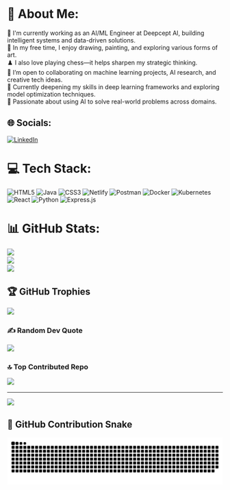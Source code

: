 # 💫 About Me:
💼 I'm currently working as an AI/ML Engineer at Deepcept AI, building intelligent systems and data-driven solutions.<br>🎨 In my free time, I enjoy drawing, painting, and exploring various forms of art.<br>♟️ I also love playing chess—it helps sharpen my strategic thinking.<br>👯 I’m open to collaborating on machine learning projects, AI research, and creative tech ideas.<br>🌱 Currently deepening my skills in deep learning frameworks and exploring model optimization techniques.<br>🧠 Passionate about using AI to solve real-world problems across domains.


## 🌐 Socials:
[![LinkedIn](https://img.shields.io/badge/LinkedIn-%230077B5.svg?logo=linkedin&logoColor=white)](https://linkedin.com/in/www.linkedin.com/in/jessica-wilson-aa3665255) 

# 💻 Tech Stack:
![HTML5](https://img.shields.io/badge/html5-%23E34F26.svg?style=for-the-badge&logo=html5&logoColor=white) ![Java](https://img.shields.io/badge/java-%23ED8B00.svg?style=for-the-badge&logo=openjdk&logoColor=white) ![CSS3](https://img.shields.io/badge/css3-%231572B6.svg?style=for-the-badge&logo=css3&logoColor=white) ![Netlify](https://img.shields.io/badge/netlify-%23000000.svg?style=for-the-badge&logo=netlify&logoColor=#00C7B7) ![Postman](https://img.shields.io/badge/Postman-FF6C37?style=for-the-badge&logo=postman&logoColor=white) ![Docker](https://img.shields.io/badge/docker-%230db7ed.svg?style=for-the-badge&logo=docker&logoColor=white) ![Kubernetes](https://img.shields.io/badge/kubernetes-%23326ce5.svg?style=for-the-badge&logo=kubernetes&logoColor=white) ![React](https://img.shields.io/badge/react-%2320232a.svg?style=for-the-badge&logo=react&logoColor=%2361DAFB) ![Python](https://img.shields.io/badge/python-3670A0?style=for-the-badge&logo=python&logoColor=ffdd54) ![Express.js](https://img.shields.io/badge/express.js-%23404d59.svg?style=for-the-badge&logo=express&logoColor=%2361DAFB)
# 📊 GitHub Stats:
![](https://github-readme-stats.vercel.app/api?username=jessicaawilson&theme=dark&hide_border=false&include_all_commits=true&count_private=true)<br/>
![](https://nirzak-streak-stats.vercel.app/?user=jessicaawilson&theme=dark&hide_border=false)<br/>
![](https://github-readme-stats.vercel.app/api/top-langs/?username=jessicaawilson&theme=dark&hide_border=false&include_all_commits=true&count_private=true&layout=compact)

## 🏆 GitHub Trophies
![](https://github-profile-trophy.vercel.app/?username=jessicaawilson&theme=radical&no-frame=false&no-bg=false&margin-w=4)

### ✍️ Random Dev Quote
![](https://quotes-github-readme.vercel.app/api?type=horizontal&theme=radical)

### 🔝 Top Contributed Repo
![](https://github-contributor-stats.vercel.app/api?username=jessicaawilson&limit=5&theme=dark&combine_all_yearly_contributions=true)

---
[![](https://visitcount.itsvg.in/api?id=jessicaawilson&icon=0&color=0)](https://visitcount.itsvg.in)

<!-- Proudly created with GPRM ( https://gprm.itsvg.in ) -->

## 🐍 GitHub Contribution Snake

<div align="center">

<picture >
  <source media="(prefers-color-scheme: dark)" srcset="https://raw.githubusercontent.com/jessicaawilson/jessicaawilson/output/github-snake-dark.svg" />
  <source media="(prefers-color-scheme: light)" srcset="https://raw.githubusercontent.com/jessicaawilson/jessicaawilson/output/github-snake.svg" />
  <img alt="github-snake" src="https://raw.githubusercontent.com/jessicaawilson/jessicaawilson/output/github-snake.svg" />
</picture>
</div>
